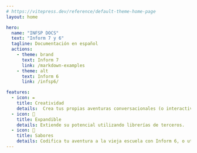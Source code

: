 ```yaml
---
# https://vitepress.dev/reference/default-theme-home-page
layout: home

hero:
  name: "INFSP DOCS"
  text: "Inform 7 y 6"
  tagline: Documentación en español 
  actions:
    - theme: brand
      text: Inform 7
      link: /markdown-examples
    - theme: alt
      text: Inform 6
      link: /infsp6/

features:
  - icon: ✒️
    title: Creatividad
    details:  Crea tus propias aventuras conversacionales (o interactive fiction).
  - icon: 🧩
    title: Expandible
    details: Extiende su potencial utilizando librerías de terceros.
  - icon: 🔀
    title: Sabores
    details: Codifica tu aventura a la vieja escuela con Inform 6, o utilizando el enfoque de lenguaje natural de Inform 7.
---
```


